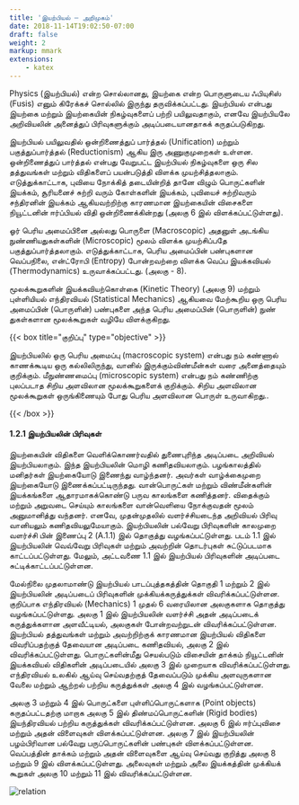 ```yaml
---
title: 'இயற்பியல் – அறிமுகம்'
date: 2018-11-14T19:02:50-07:00
draft: false
weight: 2
markup: mmark
extensions:
    - katex
---
```


Physics (இயற்பியல்) என்ற சொல்லானது,
இயற்கை என்ற பொருளுடைய ஃபியுசிஸ்
(Fusis) எனும் கிரேக்கச் சொல்லில் இருந்து
தருவிக்கப்பட்டது. இயற்பியல் என்பது இயற்கை
மற்றும் இயற்கையின் நிகழ்வுகளைப் பற்றி
பயிலுவதாகும், எனவே இயற்பியலே அறிவியலின்
அனைத்துப் பிரிவுகளுக்கும் அடிப்படையானதாகக்
கருதப்படுகிறது.

இயற்பியல் பயிலுவதில் ஒன்றிணைத்துப்
பார்த்தல் (Unification) மற்றும் பகுத்துப்பார்த்தல்
(Reductionism) ஆகிய இரு அணுகுமுறைகள்
உள்ளன. ஒன்றிணைத்துப் பார்த்தல் என்பது
வேறுபட்ட இயற்பியல் நிகழ்வுகளை ஒரு சில
தத்துவங்கள் மற்றும் விதிகளைப் பயன்படுத்தி
விளக்க முயற்சித்தலாகும். எடுத்துக்காட்டாக,
புவியை நோக்கித் தடையின்றித் தானே விழும்
பொருட்களின் இயக்கம், சூரியனைச் சுற்றி வரும்
கோள்களின் இயக்கம், புவியைச் சுற்றிவரும்
சந்திரனின் இயக்கம் ஆகியவற்றிற்கு காரணமான
இயற்கையின் விசைகளை நியூட்டனின் ஈர்ப்பியல்
விதி ஒன்றிணைக்கின்றது (அலகு 6 இல்
விளக்கப்பட்டுள்ளது).

ஓர் பெரிய அமைப்பினை அல்லது
பொருளை (Macroscopic) அதனுள் அடங்கிய
நுண்ணியதுகள்களின் (Microscopic) மூலம்
விளக்க முயற்சிப்பதே பகுத்துப்பார்த்தலாகும்.
எடுத்துக்காட்டாக, பெரிய அமைப்பின் பண்புகளான
வெப்பநிலை, என்ட்ரோபி (Entropy) போன்றவற்றை
விளக்க வெப்ப இயக்கவியல் (Thermodynamics)
உருவாக்கப்பட்டது. (அலகு - 8).

மூலக்கூறுகளின் இயக்கவியற்கொள்கை (Kinetic
Theory) (அலகு 9) மற்றும் புள்ளியியல் எந்திரவியல்
(Statistical Mechanics) ஆகியவை மேற்கூறிய ஒரு
பெரிய அமைப்பின் (பொருளின்) பண்புகளை அந்த
பெரிய அமைப்பின் (பொருளின்) நுண் துகள்களான
மூலக்கூறுகள் வழியே விளக்குகிறது.

{{< box title="குறிப்பு" type="objective" >}}

இயற்பியலில் ஒரு பெரிய அமைப்பு (macroscopic
system) என்பது நம் கண்ணால் காணக்கூடிய
ஒரு கல்லிலிருந்து, வானில் இருக்கும்விண்மீன்கள் வரை அனைத்தையும் குறிக்கும்.
மீநுண்ணமைப்பு (microscopic system) என்பது
நம் கண்ணிற்கு புலப்படாத சிறிய அளவிலான
மூலக்கூறுகளைக் குறிக்கும். சிறிய அளவிலான
மூலக்கூறுகள் ஒருங்கிணையும் போது பெரிய
அளவிலான பொருள் உருவாகிறது..

{{< /box >}}


#### 1.2.1 இயற்பியலின் பிரிவுகள்

இயற்கையின் விதிகளை வெளிக்கொணர்வதில்
துணைபுரிந்த அடிப்படை அறிவியல் இயற்பியலாகும்.
இந்த இயற்பியலின் மொழி கணிதவியலாகும்.
பழங்காலத்தில் மனிதர்கள் இயற்கையோடு
இணைந்து வாழ்ந்தனர். அவர்கள் வாழ்க்கைமுறை
இயற்கையோடு இணைக்கப்பட்டிருந்தது.
வான்பொருட்கள் மற்றும் விண்மீன்களின்
இயக்கங்களை ஆதாரமாகக்கொண்டு பருவ
காலங்களை கணித்தனர். விதைக்கும் மற்றும்
அறுவடை செய்யும் காலங்களை வான்வெளியை நோக்குவதன் மூலம் அனுமானித்து வந்தனர்.
எனவே, முதன்முதலில் வளர்ச்சியடைந்த அறிவியல்
பிரிவு வானியலும் கணிதவியலுமேயாகும்.
இயற்பியலின் பல்வேறு பிரிவுகளின் காலமுறை
வளர்ச்சி பின் இணைப்பு 2 (A.1.1) இல் தொகுத்து
வழங்கப்பட்டுள்ளது. படம் 1.1 இல் இயற்பியலின்
வெவ்வேறு பிரிவுகள் மற்றும் அவற்றின் தொடர்புகள்
சுட்டுப்படமாக காட்டப்பட்டுள்ளது. மேலும்,
அட்டவணை 1.1 இல் இயற்பியல் பிரிவுகளின்
அடிப்படை சுட்டிக்காட்டப்பட்டுள்ளன.

மேல்நிலை முதலாமாண்டு இயற்பியல்
பாடப்புத்தகத்தின் தொகுதி 1 மற்றும் 2 இல்
இயற்பியலின் அடிப்படைப் பிரிவுகளின்
முக்கியக்கருத்துக்கள் விவரிக்கப்பட்டுள்ளன.
குறிப்பாக எந்திரவியல் (Mechanics) 1 முதல் 6
வரையிலான அலகுகளாக தொகுத்து
வழங்கப்பட்டுள்ளது. அலகு 1 இல் இயற்பியலின்
வளர்ச்சி அதன் அடிப்படைக் கருத்துக்களான
அளவீட்டியல், அலகுகள் போன்றவற்றுடன்
விவரிக்கப்பட்டுள்ளன. இயற்பியல் தத்துவங்கள்
மற்றும் அவற்றிற்குக் காரணமான இயற்பியல்
விதிகளை விவரிப்பதற்குத் தேவையான அடிப்படை
கணிதவியல், அலகு 2 இல் விவரிக்கப்பட்டுள்ளது.
பொருட்களின்மீது செயல்படும் விசையின்
தாக்கம் நியூட்டனின் இயக்கவியல் விதிகளின்
அடிப்படையில் அலகு 3 இல் முறையாக
விவரிக்கப்பட்டுள்ளது. எந்திரவியல் உலகில் ஆய்வு
செய்வதற்குத் தேவைப்படும் முக்கிய அளவுருகளான
வேலை மற்றும் ஆற்றல் பற்றிய கருத்துக்கள் அலகு
4 இல் வழங்கப்பட்டுள்ளன.

அலகு 3 மற்றும் 4 இல் பொருட்களை
புள்ளிப்பொருட்களாக (Point objects) கருதப்பட்டதற்கு
மாறாக அலகு 5 இல் திண்மப்பொருட்களின்
(Rigid bodies) இயந்திரவியல் பற்றிய கருத்துக்கள்
விவரிக்கப்பட்டுள்ளன. அலகு 6 இல் ஈர்ப்புவிசை
மற்றும் அதன் விளைவுகள் விளக்கப்பட்டுள்ளன.
அலகு 7 இல் இயற்பியலின் பழம்பிரிவான பல்வேறு
பருப்பொருட்களின் பண்புகள் விளக்கப்பட்டுள்ளன.
வெப்பத்தின் தாக்கம் மற்றும் அதன் விளைவுகளை
ஆய்வு செய்வது குறித்து அலகு 8 மற்றும் 9 இல்
விளக்கப்பட்டுள்ளது. அலைவுகள் மற்றும் அலை
இயக்கத்தின் முக்கியக் கூறுகள் அலகு 10 மற்றும் 11
இல் விவரிக்கப்பட்டுள்ளன.

![relation](/books/physics/part-1/unit-1/1.1.png "")



